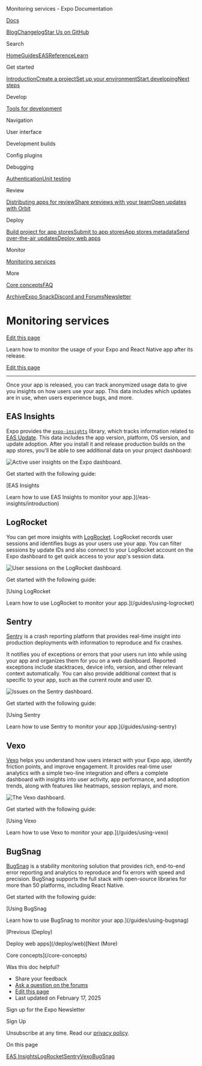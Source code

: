 Monitoring services - Expo Documentation

[Docs](/)

[Blog](https://expo.dev/blog)[Changelog](https://expo.dev/changelog)[Star Us on GitHub](https://github.com/expo/expo)

Search

[Home](/)[Guides](/guides/overview)[EAS](/eas)[Reference](/versions/latest)[Learn](/tutorial/overview)

Get started

[Introduction](/get-started/introduction)[Create a project](/get-started/create-a-project)[Set up your environment](/get-started/set-up-your-environment)[Start developing](/get-started/start-developing)[Next steps](/get-started/next-steps)

Develop

[Tools for development](/develop/tools)

Navigation

User interface

Development builds

Config plugins

Debugging

[Authentication](/develop/authentication)[Unit testing](/develop/unit-testing)

Review

[Distributing apps for review](/review/overview)[Share previews with your team](/review/share-previews-with-your-team)[Open updates with Orbit](/review/with-orbit)

Deploy

[Build project for app stores](/deploy/build-project)[Submit to app stores](/deploy/submit-to-app-stores)[App stores metadata](/deploy/app-stores-metadata)[Send over-the-air updates](/deploy/send-over-the-air-updates)[Deploy web apps](/deploy/web)

Monitor

[Monitoring services](/monitoring/services)

More

[Core concepts](/core-concepts)[FAQ](/faq)

[Archive](/archive)[Expo Snack](https://snack.expo.dev)[Discord and Forums](https://chat.expo.dev)[Newsletter](https://expo.dev/mailing-list/signup)

Monitoring services
===================

[Edit this page](https://github.com/expo/expo/edit/main/docs/pages/monitoring/services.mdx)

Learn how to monitor the usage of your Expo and React Native app after its release.

[Edit this page](https://github.com/expo/expo/edit/main/docs/pages/monitoring/services.mdx)

---

Once your app is released, you can track anonymized usage data to give you insights on how users use your app. This data includes which updates are in use, when users experience bugs, and more.

EAS Insights
------------

Expo provides the [`expo-insights`](/eas-insights/introduction) library, which tracks information related to [EAS Update](/deploy/send-over-the-air-updates). This data includes the app version, platform, OS version, and update adoption. After you install it and release production builds on the app stores, you'll be able to see additional data on your project dashboard:

![Active user insights on the Expo dashboard.](/static/images/monitoring/monitor-your-app/expo-insights.png)

Get started with the following guide:

[EAS Insights

Learn how to use EAS Insights to monitor your app.](/eas-insights/introduction)

LogRocket
---------

You can get more insights with [LogRocket](https://logrocket.com). LogRocket records user sessions and identifies bugs as your users use your app. You can filter sessions by update IDs and also connect to your LogRocket account on the Expo dashboard to get quick access to your app's session data.

![User sessions on the LogRocket dashboard.](/static/images/monitoring/monitor-your-app/logrocket.png)

Get started with the following guide:

[Using LogRocket

Learn how to use LogRocket to monitor your app.](/guides/using-logrocket)

Sentry
------

[Sentry](http://getsentry.com/) is a crash reporting platform that provides real-time insight into production deployments with information to reproduce and fix crashes.

It notifies you of exceptions or errors that your users run into while using your app and organizes them for you on a web dashboard. Reported exceptions include stacktraces, device info, version, and other relevant context automatically. You can also provide additional context that is specific to your app, such as the current route and user ID.

![Issues on the Sentry dashboard.](/static/images/monitoring/monitor-your-app/sentry.png)

Get started with the following guide:

[Using Sentry

Learn how to use Sentry to monitor your app.](/guides/using-sentry)

Vexo
----

[Vexo](https://www.vexo.co/) helps you understand how users interact with your Expo app, identify friction points, and improve engagement. It provides real-time user analytics with a simple two-line integration and offers a complete dashboard with insights into user activity, app performance, and adoption trends, along with features like heatmaps, session replays, and more.

![The Vexo dashboard.](/static/images/monitoring/monitor-your-app/vexo.png)

Get started with the following guide:

[Using Vexo

Learn how to use Vexo to monitor your app.](/guides/using-vexo)

BugSnag
-------

[BugSnag](https://www.bugsnag.com/) is a stability monitoring solution that provides rich, end-to-end error reporting and analytics to reproduce and fix errors with speed and precision. BugSnag supports the full stack with open-source libraries for more than 50 platforms, including React Native.

Get started with the following guide:

[Using BugSnag

Learn how to use BugSnag to monitor your app.](/guides/using-bugsnag)

[Previous (Deploy)

Deploy web apps](/deploy/web)[Next (More)

Core concepts](/core-concepts)

Was this doc helpful?

* Share your feedback
* [Ask a question on the forums](https://chat.expo.dev/)
* [Edit this page](https://github.com/expo/expo/edit/main/docs/pages/monitoring/services.mdx)
* Last updated on February 17, 2025

Sign up for the Expo Newsletter

Sign Up

Unsubscribe at any time. Read our [privacy policy](https://expo.dev/privacy).

On this page

[EAS Insights](/monitoring/services/#eas-insights)[LogRocket](/monitoring/services/#logrocket)[Sentry](/monitoring/services/#sentry)[Vexo](/monitoring/services/#vexo)[BugSnag](/monitoring/services/#bugsnag)